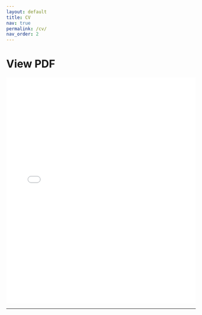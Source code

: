 ```yaml
---
layout: default
title: CV
nav: true
permalink: /cv/
nav_order: 2
---
```


# View PDF
  
<iframe 
  src="CV_current.pdf" 
  width="100%" 
  height="600px" 
  style="border: none;">
</iframe>

---
